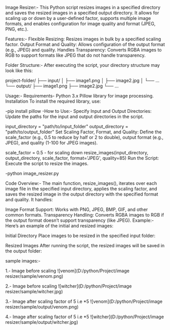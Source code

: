 Image Resizer:-
This Python script resizes images in a specified directory and saves the resized images in a specified output directory. It allows for scaling up or down by a user-defined factor, supports multiple image formats, and enables configuration for image quality and format (JPEG, PNG, etc.).

Features:-
Flexible Resizing: Resizes images in bulk by a specified scaling factor.
Output Format and Quality: Allows configuration of the output format (e.g., JPEG) and quality.
Handles Transparency: Converts RGBA images to RGB to support formats like JPEG that do not handle transparency.

Folder Structure:-
After executing the script, your directory structure may look like this:

project-folder/
├── input/
│   ├── image1.png
│   ├── image2.jpg
│   └── ...
└── output/
    ├── image1.png
    ├── image2.jpg
    └── ...

Usage:-
Requirements-
Python 3.x
Pillow library for image processing.
Installation
To install the required library, use:

-pip install pillow
-How to Use:-
Specify Input and Output Directories: Update the paths for the input and output directories in the script.

input_directory = "path/to/input_folder"
output_directory = "path/to/output_folder"
Set Scaling Factor, Format, and Quality: Define the scale_factor (e.g., 0.5 to reduce by half or 2 to double), output format (e.g., JPEG), and quality (1-100 for JPEG images).

scale_factor = 0.5  - for scaling down
resize_images(input_directory, output_directory, scale_factor, format='JPEG', quality=85)
Run the Script: Execute the script to resize the images.

-python image_resizer.py

Code Overview:-
The main function, resize_images(), iterates over each image file in the specified input directory, applies the scaling factor, and saves the resized image in the output directory with the specified format and quality. It handles:

Image Format Support: Works with PNG, JPEG, BMP, GIF, and other common formats.
Transparency Handling: Converts RGBA images to RGB if the output format doesn’t support transparency (like JPEG).
Example:-
Here’s an example of the initial and resized images:

Initial Directory
Place images to be resized in the specified input folder:


Resized Images
After running the script, the resized images will be saved in the output folder:

sample images:-

1.-
Image before scaling
 ![venom](D:/python/Project/image resizer/sample/venom.png)

2.-
Image before scaling
 ![witcher](D:/python/Project/image resizer/sample/witcher.jpg)

3.-
Image after scaling factor of 5 i.e *5
 ![venom](D:/python/Project/image resizer/sample/output/venom.png)

4.-
Image after scaling factor of 5 i.e *5
 ![witcher](D:/python/Project/image resizer/sample/output/witcher.jpg)